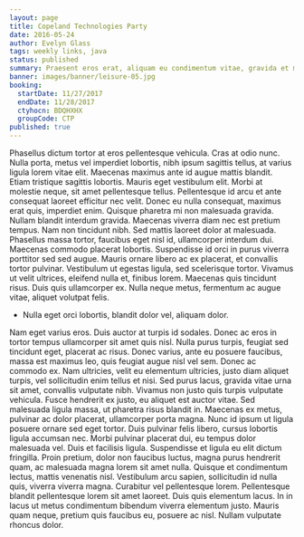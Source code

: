 ```yaml
---
layout: page
title: Copeland Technologies Party
date: 2016-05-24
author: Evelyn Glass
tags: weekly links, java
status: published
summary: Praesent eros erat, aliquam eu condimentum vitae, gravida et massa.
banner: images/banner/leisure-05.jpg
booking:
  startDate: 11/27/2017
  endDate: 11/28/2017
  ctyhocn: BDQHXHX
  groupCode: CTP
published: true
---
```

Phasellus dictum tortor at eros pellentesque vehicula. Cras at odio nunc. Nulla porta, metus vel imperdiet lobortis, nibh ipsum sagittis tellus, at varius ligula lorem vitae elit. Maecenas maximus ante id augue mattis blandit. Etiam tristique sagittis lobortis. Mauris eget vestibulum elit. Morbi at molestie neque, sit amet pellentesque tellus. Pellentesque id arcu et ante consequat laoreet efficitur nec velit. Donec eu nulla consequat, maximus erat quis, imperdiet enim.
Quisque pharetra mi non malesuada gravida. Nullam blandit interdum gravida. Maecenas viverra diam nec est pretium tempus. Nam non tincidunt nibh. Sed mattis laoreet dolor at malesuada. Phasellus massa tortor, faucibus eget nisl id, ullamcorper interdum dui. Maecenas commodo placerat lobortis. Suspendisse id orci in purus viverra porttitor sed sed augue. Mauris ornare libero ac ex placerat, et convallis tortor pulvinar. Vestibulum ut egestas ligula, sed scelerisque tortor. Vivamus ut velit ultrices, eleifend nulla et, finibus lorem. Maecenas quis tincidunt risus. Duis quis ullamcorper ex. Nulla neque metus, fermentum ac augue vitae, aliquet volutpat felis.

* Nulla eget orci lobortis, blandit dolor vel, aliquam dolor.

Nam eget varius eros. Duis auctor at turpis id sodales. Donec ac eros in tortor tempus ullamcorper sit amet quis nisl. Nulla purus turpis, feugiat sed tincidunt eget, placerat ac risus. Donec varius, ante eu posuere faucibus, massa est maximus leo, quis feugiat augue nisl vel sem. Donec ac commodo ex. Nam ultricies, velit eu elementum ultricies, justo diam aliquet turpis, vel sollicitudin enim tellus et nisi. Sed purus lacus, gravida vitae urna sit amet, convallis vulputate nibh. Vivamus non justo quis turpis vulputate vehicula. Fusce hendrerit ex justo, eu aliquet est auctor vitae. Sed malesuada ligula massa, ut pharetra risus blandit in.
Maecenas ex metus, pulvinar ac dolor placerat, ullamcorper porta magna. Nunc id ipsum ut ligula posuere ornare sed eget tortor. Duis pulvinar felis libero, cursus lobortis ligula accumsan nec. Morbi pulvinar placerat dui, eu tempus dolor malesuada vel. Duis et facilisis ligula. Suspendisse et ligula eu elit dictum fringilla. Proin pretium, dolor non faucibus luctus, magna purus hendrerit quam, ac malesuada magna lorem sit amet nulla. Quisque et condimentum lectus, mattis venenatis nisl. Vestibulum arcu sapien, sollicitudin id nulla quis, viverra viverra magna. Curabitur vel pellentesque lorem. Pellentesque blandit pellentesque lorem sit amet laoreet. Duis quis elementum lacus. In in lacus ut metus condimentum bibendum viverra elementum justo. Mauris quam neque, pretium quis faucibus eu, posuere ac nisl. Nullam vulputate rhoncus dolor.
